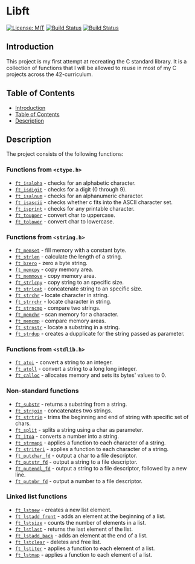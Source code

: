 # Libft

[![License: MIT](https://img.shields.io/badge/License-MIT-yellow.svg)](https://opensource.org/license/mit/)
[![Build Status](https://img.shields.io/badge/status-complete-brightgreen.svg)](https://travis-ci.com/williamroocha/ft_printf)
[![Build Status](https://img.shields.io/badge/42-2023-blue.svg)](https://42lisboa.com/)

## Introduction
This project is my first attempt at recreating the C standard library. It is a collection of functions that I will be allowed to reuse in most of my C projects across the 42-curriculum.

## Table of Contents
- [Introduction](#introduction)
- [Table of Contents](#table-of-contents)
- [Description](#description)

## Description
The project consists of the following functions:

### Functions from `<ctype.h>`
- [`ft_isalpha`](ft_isalpha.c)				- checks  for  an  alphabetic  character.
- [`ft_isdigit`](ft_isdigit.c)				- checks for a digit (0 through 9).
- [`ft_isalnum`](ft_isalnum.c)				- checks for an alphanumeric character.
- [`ft_isascii`](ft_isascii.c)				- checks whether c fits into the ASCII character set.
- [`ft_isprint`](ft_isprint.c)				- checks for any printable character.
- [`ft_toupper`](ft_toupper.c)				- convert char to uppercase.
- [`ft_tolower`](ft_tolower.c)				- convert char to lowercase.

### Functions from `<string.h>`
- [`ft_memset`](ft_memset.c)				- fill memory with a constant byte.
- [`ft_strlen`](ft_strlen.c)				- calculate the length of a string.
- [`ft_bzero`](ft_bzero.c)					- zero a byte string.
- [`ft_memcpy`](ft_memcpy.c)				- copy memory area.
- [`ft_memmove`](ft_memmove.c)				- copy memory area.
- [`ft_strlcpy`](ft_strlcpy.c)				- copy string to an specific size.
- [`ft_strlcat`](ft_strlcat.c)				- concatenate string to an specific size.
- [`ft_strchr`](ft_strchr.c)				- locate character in string.
- [`ft_strrchr`](ft_strrchr.c)				- locate character in string.
- [`ft_strncmp`](ft_strncmp.c)				- compare two strings.
- [`ft_memchr`](ft_memchr.c)				- scan memory for a character.
- [`ft_memcmp`](ft_memcmp.c)				- compare memory areas.
- [`ft_strnstr`](ft_strnstr.c)				- locate a substring in a string.
- [`ft_strdup`](ft_strdup.c)				- creates a dupplicate for the string passed as parameter.

### Functions from `<stdlib.h>`
- [`ft_atoi`](ft_atoi.c)					- convert a string to an integer.
- [`ft_atoll`](ft_atoll.c)					- convert a string to a long long integer.
- [`ft_calloc`](ft_calloc.c)				- allocates memory and sets its bytes' values to 0.

### Non-standard functions
- [`ft_substr`](ft_substr.c)				- returns a substring from a string.
- [`ft_strjoin`](ft_strjoin.c)				- concatenates two strings.
- [`ft_strtrim`](ft_strtrim.c)				- trims the beginning and end of string with specific set of chars.
- [`ft_split`](ft_split.c)					- splits a string using a char as parameter.
- [`ft_itoa`](ft_itoa.c)					- converts a number into a string.
- [`ft_strmapi`](ft_strmapi.c)				- applies a function to each character of a string.
- [`ft_striteri`](ft_striteri.c)			- applies a function to each character of a string.
- [`ft_putchar_fd`](ft_putchar_fd.c)		- output a char to a file descriptor.
- [`ft_putstr_fd`](ft_putstr_fd.c)			- output a string to a file descriptor.
- [`ft_putendl_fd`](ft_putendl_fd.c)		- output a string to a file descriptor, followed by a new line.
- [`ft_putnbr_fd`](ft_putnbr_fd.c)			- output a number to a file descriptor.

### Linked list functions

- [`ft_lstnew`](ft_lstnew.c)				- creates a new list element.
- [`ft_lstadd_front`](ft_lstadd_front.c)	- adds an element at the beginning of a list.
- [`ft_lstsize`](ft_lstsize.c)				- counts the number of elements in a list.
- [`ft_lstlast`](ft_lstlast.c)				- returns the last element of the list.
- [`ft_lstadd_back`](ft_lstadd_back.c)		- adds an element at the end of a list.
- [`ft_lstclear`](ft_lstclear.c)			- deletes and free list.
- [`ft_lstiter`](ft_lstiter.c)				- applies a function to each element of a list.
- [`ft_lstmap`](ft_lstmap.c)				- applies a function to each element of a list.